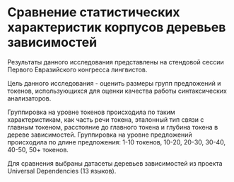 # Сравнение статистических характеристик корпусов деревьев зависимостей
Результаты данного исследования представлены на стендовой сессии Первого Евразийского конгресса лингвистов.

Цель данного исследования - оценить размеры групп предложений и токенов, использующихся для оценки качества работы синтаксических анализаторов.

Группировка на уровне токенов происходила по таким характеристикам, как часть речи токена, эталонный тип связи с главным токеном, расстояние до главного токена и глубина токена в дереве зависимостей.
Группировка на уровне предложений происходила по длине предложения: 1-10 токенов, 10-20, 20-30, 30-40, 40-50, 50+ токенов.

Для сравнения выбраны датасеты деревьев зависимостей из проекта Universal Dependencies (13 языков).
